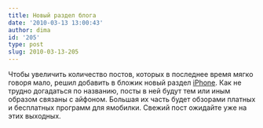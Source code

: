 ```yaml
---
title: Новый раздел блога
date: '2010-03-13 13:00:43'
author: dima
id: '205'
type: post
slug: 2010-03-13-205
---
```


Чтобы увеличить количество постов, которых в последнее время мягко говоря мало, решил добавить в бложик новый раздел [iPhone](/blog/1-0-15). Как не трудно догадаться по названию, посты в ней будут тем или иным образом связаны с айфоном. Большая их часть будет обзорами платных и бесплатных программ для ямобилки. Свежий пост ожидайте уже на этих выходных.